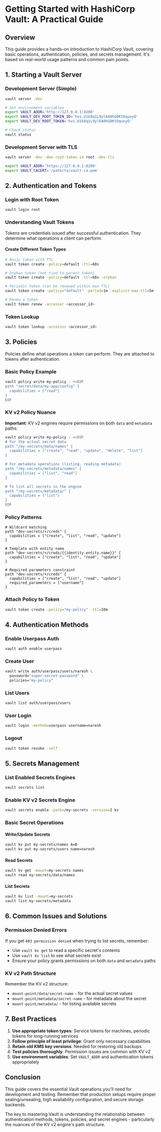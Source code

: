 # Getting Started with HashiCorp Vault: A Practical Guide

## Overview

This guide provides a hands-on introduction to HashiCorp Vault, covering basic operations, authentication, policies, and secrets management. It's based on real-world usage patterns and common pain points.

## 1. Starting a Vault Server

### Development Server (Simple)
```bash
vault server -dev

# Set environment variables
export VAULT_ADDR='http://127.0.0.1:8200'
export VAULT_DEV_ROOT_TOKEN_ID='hvs.U1k8q1L9yl6A0hG0KtDquoyO'
export VAULT_DEV_ROOT_TOKEN='hvs.U1k8q1L9yl6A0hG0KtDquoyO'

# Check status
vault status
```

### Development Server with TLS
```bash
vault server -dev -dev-root-token-id root -dev-tls

export VAULT_ADDR='https://127.0.0.1:8200'
export VAULT_CACERT='/path/to/vault-ca.pem'
```

## 2. Authentication and Tokens

### Login with Root Token
```bash
vault login root
```

### Understanding Vault Tokens
Tokens are credentials issued after successful authentication. They determine what operations a client can perform.

#### Create Different Token Types
```bash
# Basic token with TTL
vault token create -policy=default -ttl=60s

# Orphan token (not tied to parent token)
vault token create -policy=default -ttl=60s -orphan

# Periodic token (can be renewed within max TTL)
vault token create -policy="default" -period=1m -explicit-max-ttl=5m

# Renew a token
vault token renew -accessor <accessor_id>
```

### Token Lookup
```bash
vault token lookup -accessor <accessor_id>
```

## 3. Policies

Policies define what operations a token can perform. They are attached to tokens after authentication.

### Basic Policy Example
```bash
vault policy write my-policy - <<EOF
path "secret/data/my-app/config" {
  capabilities = ["read"]
}
EOF
```

### KV v2 Policy Nuance
**Important**: KV v2 engines require permissions on both `data` and `metadata` paths:

```bash
vault policy write my-policy - <<EOF
# For the actual secret data
path "/my-secrets/data/names" {
  capabilities = ["create", "read", "update", "delete", "list"]
}

# For metadata operations (listing, reading metadata)
path "/my-secrets/metadata/names" {
  capabilities = ["list", "read"]
}

# To list all secrets in the engine
path "/my-secrets/metadata/" {
  capabilities = ["list"]
}
EOF
```

### Policy Patterns
```hcl
# Wildcard matching
path "dev-secrets/+/creds" {
  capabilities = ["create", "list", "read", "update"]
}

# Template with entity name
path "dev-secrets/+/creds/{{identity.entity.name}}" {
  capabilities = ["create", "list", "read", "update"]
}

# Required parameters constraint
path "dev-secrets/+/creds" {
  capabilities = ["create", "list", "read", "update"]
  required_parameters = ["username"]
}
```

### Attach Policy to Token
```bash
vault token create -policy="my-policy" -ttl=10m
```

## 4. Authentication Methods

### Enable Userpass Auth
```bash
vault auth enable userpass
```

### Create User
```bash
vault write auth/userpass/users/naresh \
  password="super-secret-password" \
  policies="my-policy"
```

### List Users
```bash
vault list auth/userpass/users
```

### User Login
```bash
vault login -method=userpass username=naresh
```

### Logout
```bash
vault token revoke -self
```

## 5. Secrets Management

### List Enabled Secrets Engines
```bash
vault secrets list
```

### Enable KV v2 Secrets Engine
```bash
vault secrets enable -path=/my-secrets -version=2 kv
```

### Basic Secret Operations

#### Write/Update Secrets
```bash
vault kv put my-secrets/names A=B
vault kv put my-secrets/users name=naresh
```

#### Read Secrets
```bash
vault kv get -mount=my-secrets names
vault read my-secrets/data/names
```

#### List Secrets
```bash
vault kv list -mount=my-secrets
vault list my-secrets/metadata
```

## 6. Common Issues and Solutions

### Permission Denied Errors
If you get `403 permission denied` when trying to list secrets, remember:
- Use `vault kv get` to read a specific secret's contents
- Use `vault kv list` to see what secrets exist
- Ensure your policy grants permissions on both `data` and `metadata` paths

### KV v2 Path Structure
Remember the KV v2 structure:
- `mount-point/data/secret-name` - for the actual secret values
- `mount-point/metadata/secret-name` - for metadata about the secret
- `mount-point/metadata/` - for listing available secrets

## 7. Best Practices

1. **Use appropriate token types**: Service tokens for machines, periodic tokens for long-running services
2. **Follow principle of least privilege**: Grant only necessary capabilities
3. **Retain old KMS key versions**: Needed for restoring old backups
4. **Test policies thoroughly**: Permission issues are common with KV v2
5. **Use environment variables**: Set `VAULT_ADDR` and authentication tokens appropriately

## Conclusion

This guide covers the essential Vault operations you'll need for development and testing. Remember that production setups require proper sealing/unsealing, high availability configuration, and secure storage backends.

The key to mastering Vault is understanding the relationship between authentication methods, tokens, policies, and secret engines - particularly the nuances of the KV v2 engine's path structure.
